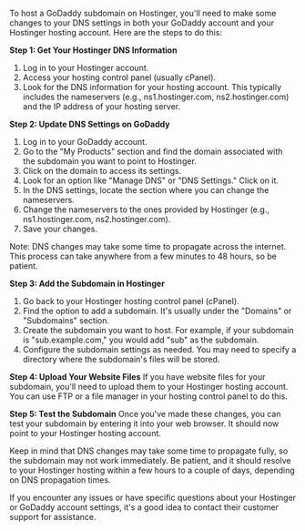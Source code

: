 To host a GoDaddy subdomain on Hostinger, you'll need to make some changes to your DNS settings in both your GoDaddy account and your Hostinger hosting account. Here are the steps to do this:

**Step 1: Get Your Hostinger DNS Information**
1. Log in to your Hostinger account.
2. Access your hosting control panel (usually cPanel).
3. Look for the DNS information for your hosting account. This typically includes the nameservers (e.g., ns1.hostinger.com, ns2.hostinger.com) and the IP address of your hosting server.

**Step 2: Update DNS Settings on GoDaddy**
1. Log in to your GoDaddy account.
2. Go to the "My Products" section and find the domain associated with the subdomain you want to point to Hostinger.
3. Click on the domain to access its settings.
4. Look for an option like "Manage DNS" or "DNS Settings." Click on it.
5. In the DNS settings, locate the section where you can change the nameservers.
6. Change the nameservers to the ones provided by Hostinger (e.g., ns1.hostinger.com, ns2.hostinger.com).
7. Save your changes.

Note: DNS changes may take some time to propagate across the internet. This process can take anywhere from a few minutes to 48 hours, so be patient.

**Step 3: Add the Subdomain in Hostinger**
1. Go back to your Hostinger hosting control panel (cPanel).
2. Find the option to add a subdomain. It's usually under the "Domains" or "Subdomains" section.
3. Create the subdomain you want to host. For example, if your subdomain is "sub.example.com," you would add "sub" as the subdomain.
4. Configure the subdomain settings as needed. You may need to specify a directory where the subdomain's files will be stored.

**Step 4: Upload Your Website Files**
If you have website files for your subdomain, you'll need to upload them to your Hostinger hosting account. You can use FTP or a file manager in your hosting control panel to do this.

**Step 5: Test the Subdomain**
Once you've made these changes, you can test your subdomain by entering it into your web browser. It should now point to your Hostinger hosting account.

Keep in mind that DNS changes may take some time to propagate fully, so the subdomain may not work immediately. Be patient, and it should resolve to your Hostinger hosting within a few hours to a couple of days, depending on DNS propagation times.

If you encounter any issues or have specific questions about your Hostinger or GoDaddy account settings, it's a good idea to contact their customer support for assistance.